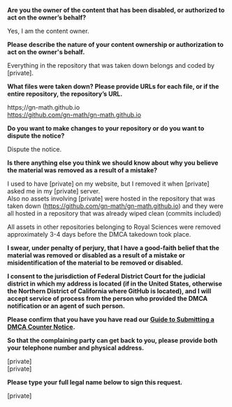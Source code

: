 **Are you the owner of the content that has been disabled, or authorized to act on the owner’s behalf?**

Yes, I am the content owner.

**Please describe the nature of your content ownership or authorization to act on the owner's behalf.**

Everything in the repository that was taken down belongs and coded by [private].

**What files were taken down? Please provide URLs for each file, or if the entire repository, the repository’s URL.**

https;//gn-math.github.io  
https://github.com/gn-math/gn-math.github.io

**Do you want to make changes to your repository or do you want to dispute the notice?**

Dispute the notice.

**Is there anything else you think we should know about why you believe the material was removed as a result of a mistake?**

I used to have [private] on my website, but I removed it when [private] asked me in my [private] server.  
Also no assets involving [private] were hosted in the repository that was taken down (https://github.com/gn-math/gn-math.github.io) and they were all hosted in a repository that was already wiped clean (commits included)

All assets in other repositories belonging to Royal Sciences were removed approximately 3-4 days before the DMCA takedown took place.

**I swear, under penalty of perjury, that I have a good-faith belief that the material was removed or disabled as a result of a mistake or misidentification of the material to be removed or disabled.**

**I consent to the jurisdiction of Federal District Court for the judicial district in which my address is located (if in the United States, otherwise the Northern District of California where GitHub is located), and I will accept service of process from the person who provided the DMCA notification or an agent of such person.**

**Please confirm that you have you have read our <a href="https://docs.github.com/articles/guide-to-submitting-a-dmca-counter-notice">Guide to Submitting a DMCA Counter Notice</a>.**

**So that the complaining party can get back to you, please provide both your telephone number and physical address.**

[private]  
[private]  

**Please type your full legal name below to sign this request.**

[private]  
